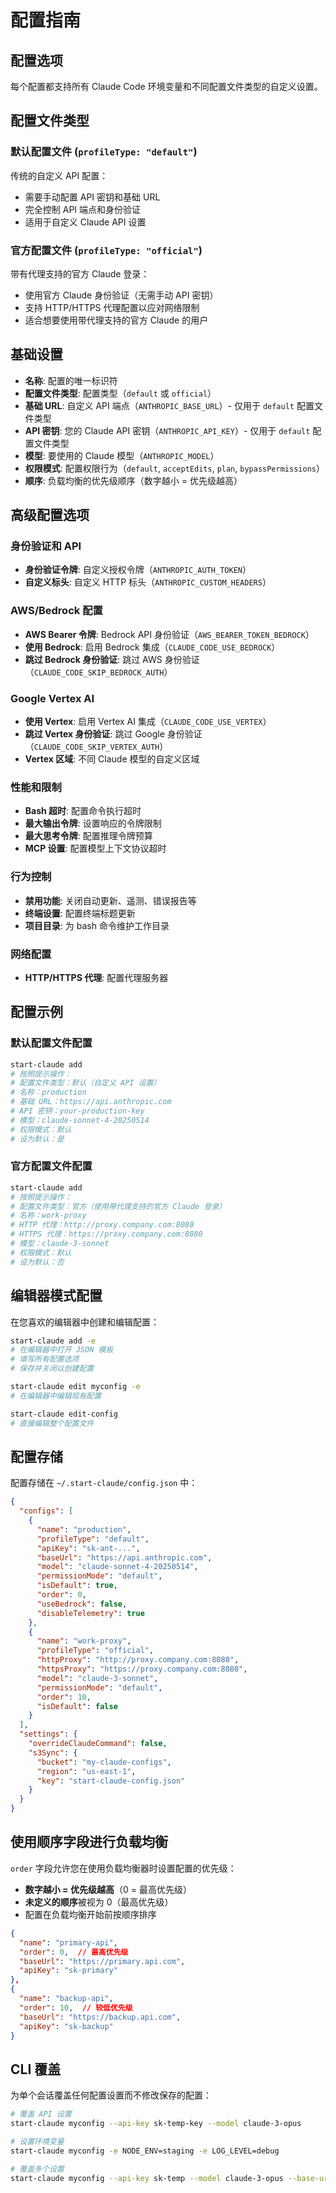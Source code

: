 # 配置指南

## 配置选项

每个配置都支持所有 Claude Code 环境变量和不同配置文件类型的自定义设置。

## 配置文件类型

### 默认配置文件 (`profileType: "default"`)
传统的自定义 API 配置：
- 需要手动配置 API 密钥和基础 URL
- 完全控制 API 端点和身份验证
- 适用于自定义 Claude API 设置

### 官方配置文件 (`profileType: "official"`)
带有代理支持的官方 Claude 登录：
- 使用官方 Claude 身份验证（无需手动 API 密钥）
- 支持 HTTP/HTTPS 代理配置以应对网络限制
- 适合想要使用带代理支持的官方 Claude 的用户

## 基础设置

- **名称**: 配置的唯一标识符
- **配置文件类型**: 配置类型（`default` 或 `official`）
- **基础 URL**: 自定义 API 端点（`ANTHROPIC_BASE_URL`）- 仅用于 `default` 配置文件类型
- **API 密钥**: 您的 Claude API 密钥（`ANTHROPIC_API_KEY`）- 仅用于 `default` 配置文件类型
- **模型**: 要使用的 Claude 模型（`ANTHROPIC_MODEL`）
- **权限模式**: 配置权限行为（`default`, `acceptEdits`, `plan`, `bypassPermissions`）
- **顺序**: 负载均衡的优先级顺序（数字越小 = 优先级越高）

## 高级配置选项

### 身份验证和 API
- **身份验证令牌**: 自定义授权令牌（`ANTHROPIC_AUTH_TOKEN`）
- **自定义标头**: 自定义 HTTP 标头（`ANTHROPIC_CUSTOM_HEADERS`）

### AWS/Bedrock 配置
- **AWS Bearer 令牌**: Bedrock API 身份验证（`AWS_BEARER_TOKEN_BEDROCK`）
- **使用 Bedrock**: 启用 Bedrock 集成（`CLAUDE_CODE_USE_BEDROCK`）
- **跳过 Bedrock 身份验证**: 跳过 AWS 身份验证（`CLAUDE_CODE_SKIP_BEDROCK_AUTH`）

### Google Vertex AI
- **使用 Vertex**: 启用 Vertex AI 集成（`CLAUDE_CODE_USE_VERTEX`）
- **跳过 Vertex 身份验证**: 跳过 Google 身份验证（`CLAUDE_CODE_SKIP_VERTEX_AUTH`）
- **Vertex 区域**: 不同 Claude 模型的自定义区域

### 性能和限制
- **Bash 超时**: 配置命令执行超时
- **最大输出令牌**: 设置响应的令牌限制
- **最大思考令牌**: 配置推理令牌预算
- **MCP 设置**: 配置模型上下文协议超时

### 行为控制
- **禁用功能**: 关闭自动更新、遥测、错误报告等
- **终端设置**: 配置终端标题更新
- **项目目录**: 为 bash 命令维护工作目录

### 网络配置
- **HTTP/HTTPS 代理**: 配置代理服务器

## 配置示例

### 默认配置文件配置

```bash
start-claude add
# 按照提示操作：
# 配置文件类型：默认（自定义 API 设置）
# 名称：production
# 基础 URL：https://api.anthropic.com
# API 密钥：your-production-key
# 模型：claude-sonnet-4-20250514
# 权限模式：默认
# 设为默认：是
```

### 官方配置文件配置

```bash
start-claude add
# 按照提示操作：
# 配置文件类型：官方（使用带代理支持的官方 Claude 登录）
# 名称：work-proxy
# HTTP 代理：http://proxy.company.com:8080
# HTTPS 代理：https://proxy.company.com:8080
# 模型：claude-3-sonnet
# 权限模式：默认
# 设为默认：否
```

## 编辑器模式配置

在您喜欢的编辑器中创建和编辑配置：

```bash
start-claude add -e
# 在编辑器中打开 JSON 模板
# 填写所有配置选项
# 保存并关闭以创建配置

start-claude edit myconfig -e
# 在编辑器中编辑现有配置

start-claude edit-config
# 直接编辑整个配置文件
```

## 配置存储

配置存储在 `~/.start-claude/config.json` 中：

```json
{
  "configs": [
    {
      "name": "production",
      "profileType": "default",
      "apiKey": "sk-ant-...",
      "baseUrl": "https://api.anthropic.com",
      "model": "claude-sonnet-4-20250514",
      "permissionMode": "default",
      "isDefault": true,
      "order": 0,
      "useBedrock": false,
      "disableTelemetry": true
    },
    {
      "name": "work-proxy",
      "profileType": "official",
      "httpProxy": "http://proxy.company.com:8080",
      "httpsProxy": "https://proxy.company.com:8080",
      "model": "claude-3-sonnet",
      "permissionMode": "default",
      "order": 10,
      "isDefault": false
    }
  ],
  "settings": {
    "overrideClaudeCommand": false,
    "s3Sync": {
      "bucket": "my-claude-configs",
      "region": "us-east-1",
      "key": "start-claude-config.json"
    }
  }
}
```

## 使用顺序字段进行负载均衡

`order` 字段允许您在使用负载均衡器时设置配置的优先级：

- **数字越小 = 优先级越高**（0 = 最高优先级）
- **未定义的顺序**被视为 0（最高优先级）
- 配置在负载均衡开始前按顺序排序

```json
{
  "name": "primary-api",
  "order": 0,  // 最高优先级
  "baseUrl": "https://primary.api.com",
  "apiKey": "sk-primary"
},
{
  "name": "backup-api",
  "order": 10,  // 较低优先级
  "baseUrl": "https://backup.api.com",
  "apiKey": "sk-backup"
}
```

## CLI 覆盖

为单个会话覆盖任何配置设置而不修改保存的配置：

```bash
# 覆盖 API 设置
start-claude myconfig --api-key sk-temp-key --model claude-3-opus

# 设置环境变量
start-claude myconfig -e NODE_ENV=staging -e LOG_LEVEL=debug

# 覆盖多个设置
start-claude myconfig --api-key sk-temp --model claude-3-opus --base-url https://test.api.com
```